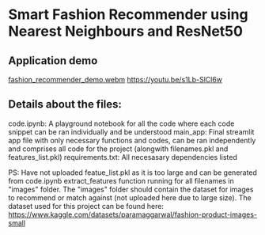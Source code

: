# Smart Fashion Recommender using Nearest Neighbours and ResNet50

## Application demo
[fashion_recommender_demo.webm](https://github.com/nisargdoshi9/fashion-recommender-basic/assets/80143685/450e8f55-17c7-4140-96a3-15de914c9b45)
https://youtu.be/s1Lb-SlCl6w

## Details about the files:
code.ipynb: A playground notebook for all the code where each code snippet can be ran individually and be understood
main_app: Final streamlit app file with only necessary functions and codes, can be ran independently and comprises all code for the project (alongwith filenames.pkl and features_list.pkl)
requirements.txt: All necesasary dependencies listed

PS: Have not uploaded featue_list.pkl as it is too large and can be generated from code.ipynb extract_features function running for all filenames in "images" folder. The "images" folder should contain the dataset for images to recommend or match against (not uploaded here due to large size). The dataset used for this project can be found here: https://www.kaggle.com/datasets/paramaggarwal/fashion-product-images-small
